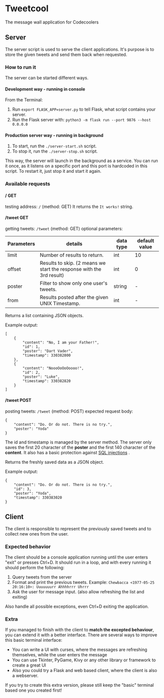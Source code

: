 # Tweetcool

The message wall application for Codecoolers

## Server
The server script is used to serve the client applications.
It's purpose is to store the given tweets and send them back when requested.

### How to run it
The server can be started different ways.

#### Development way - running in console
From the Terminal:

1. Run `export FLASK_APP=server.py` to tell Flask, what script contains your server.
1. Run the Flask server with: `python3 -m flask run --port 9876 --host 0.0.0.0`

#### Production server way - running in background
1. To start, run the `./server-start.sh` script.
1. To stop it, run the `./server-stop.sh` script.

This way, the server will launch in the background as a service. You can run it once, as it listens on a specific port and this port is hardcoded in this script. To restart it, just stop it and start it again.

### Available requests

#### / GET
testing address: `/` (method: GET)
It returns the `It works!` string.

#### /tweet GET
getting tweets: `/tweet` (method: GET)
optional parameters:

| Parameters | details                                                              | data type | default value |
|------------|----------------------------------------------------------------------|-----------|---------------|
| limit      | Number of results to return.                                         | int       | 10            |
| offset     | Results to skip. (2 means we start the response with the 3rd result) | int       | 0             |
| poster     | Filter to show only one user's tweets.                               | string    | -             |
| from       | Results posted after the given UNIX Timestamp.                       | int       | -             |

Returns a list containing JSON objects.

Example output:
```
[
    {
        "content": "No, I am your Father!",
        "id": 1,
        "poster": "Dart Vader",
        "timestamp": 330382800
    },
    {
        "content": "NoooOoOoOoooo!",
        "id": 2,
        "poster": "Luke",
        "timestamp": 330382820
    }
]
```


#### /tweet POST
posting tweets: `/tweet` (method: POST)
expected request body:

```
{
    "content": "Do. Or do not. There is no try.",
    "poster": "Yoda"
}
```

The id and timestamp is managed by the server method.
The server only saves the first 20 character of the **poster** and the first 140 character of the **content**. It also has a basic protection against [SQL injections](https://en.wikipedia.org/wiki/SQL_injection) .

Returns the freshly saved data as a JSON object.

Example output:
```
{
    "content": "Do. Or do not. There is no try.",
    "id": 3,
    "poster": "Yoda",
    "timestamp": 330383020
}
```

## Client

The client is responsible to represent the previously saved tweets and to collect new ones from the user.

### Expected behavior

The client should be a console application running until the user enters "exit" or presses Ctrl+D.
It should run in a loop, and with every running it should perform the following:

1. Query tweets from the server
1. Format and print the previous tweets. Example: `Chewbacca <1977-05-25 20:16:10>: Uuuuuuurr Ahhhhrrr Uhrrr`
1. Ask the user for message input. (also allow refreshing the list and exiting)

Also handle all possible exceptions, even Ctrl+D exiting the application.

### Extra

If you managed to finish with the client to **match the excepted behaviour**, you can extend it with a better interface.
There are several ways to improve this basic terminal interface:

- You can write a UI with curses, where the messages are refreshing themselves, while the user enters the message
- You can use Tkinter, PyGame, Kivy or any other library or framework to create a great UI
- Also you could try a Flask and web based client, where the client is also a webserver.

If you try to create this extra version, please still keep the "basic" terminal based one you created first!
